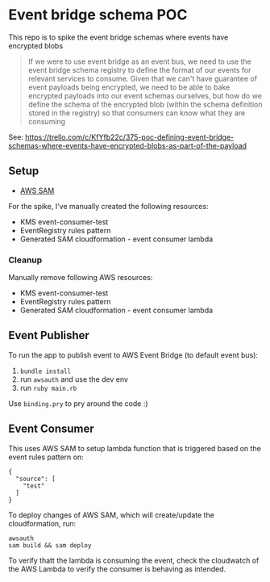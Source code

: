 # Event bridge schema POC

This repo is to spike the event bridge schemas where events have encrypted blobs

> If we were to use event bridge as an event bus, we need to use the event bridge schema registry to define the format of our events for relevant services to consume. Given that we can't have guarantee of event payloads being encrypted, we need to be able to bake encrypted payloads into our event schemas ourselves, but how do we define the schema of the encrypted blob (within the schema definition stored in the registry) so that consumers can know what they are consuming

See: https://trello.com/c/KfYfb22c/375-poc-defining-event-bridge-schemas-where-events-have-encrypted-blobs-as-part-of-the-payload

## Setup

* [AWS SAM](https://docs.aws.amazon.com/serverless-application-model/latest/developerguide/serverless-sam-cli-install.html)

For the spike, I've manually created the following resources:
* KMS event-consumer-test
* EventRegistry rules pattern
* Generated SAM cloudformation - event consumer lambda

### Cleanup

Manually remove following AWS resources:
* KMS event-consumer-test
* EventRegistry rules pattern
* Generated SAM cloudformation - event consumer lambda


## Event Publisher

To run the app to publish event to AWS Event Bridge (to default event bus):
1. `bundle install`
2. run `awsauth` and use the dev env
3. run `ruby main.rb`

Use `binding.pry` to pry around the code :)

## Event Consumer

This uses AWS SAM to setup lambda function that is triggered based on the event rules pattern on:
```
{
  "source": [
    "test"
  ]
}
```

To deploy changes of AWS SAM, which will create/update the cloudformation, run:
```
awsauth
sam build && sam deploy
```

To verify thatt the lambda is consuming the event, check the cloudwatch of the AWS Lambda to verify the consumer is behaving as intended.
